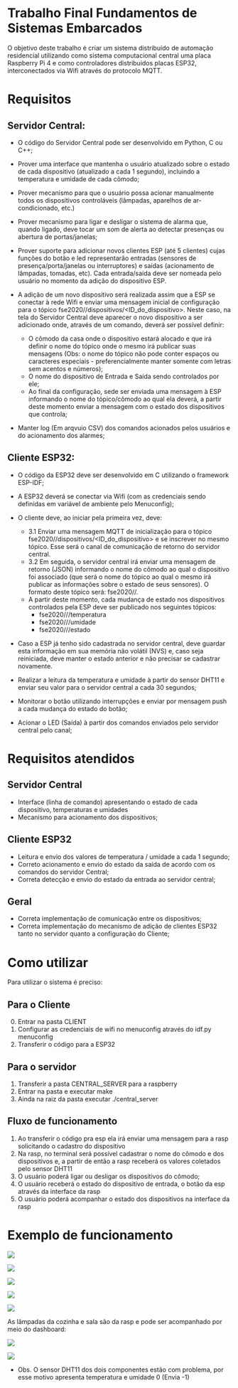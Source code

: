 # Trabalho Final Fundamentos de Sistemas Embarcados

O objetivo deste trabalho é criar um sistema distribuído de automação residencial utilizando como sistema computacional central uma placa Raspberry Pi 4 e como controladores distribuídos placas ESP32, interconectados via Wifi através do protocolo MQTT.

# Requisitos 

## Servidor Central:

* O código do Servidor Central pode ser desenvolvido em Python, C ou C++;
* Prover uma interface que mantenha o usuário atualizado sobre o estado de cada dispositivo (atualizado a cada 1 segundo), incluindo a temperatura e umidade de cada cômodo;
* Prover mecanismo para que o usuário possa acionar manualmente todos os dispositivos controláveis (lâmpadas, aparelhos de ar-condicionado, etc.)
* Prover mecanismo para ligar e desligar o sistema de alarma que, quando ligado, deve tocar um som de alerta ao detectar presenças ou abertura de portas/janelas;
* Prover suporte para adicionar novos clientes ESP (até 5 clientes) cujas funções do botão e led representarão entradas (sensores de presença/porta/janelas ou interruptores) e saídas (acionamento de lâmpadas, tomadas, etc). Cada entrada/saída deve ser nomeada pelo usuário no momento da adição do dispositivo ESP.
* A adição de um novo dispositivo será realizada assim que a ESP se conectar à rede Wifi e enviar uma mensagem inicial de configuração para o tópico fse2020/<matricula>/dispositivos/<ID_do_dispositivo>. Neste caso, na tela do Servidor Central deve aparecer o novo dispositivo a ser adicionado onde, através de um comando, deverá ser possível definir:

   * O cômodo da casa onde o dispositivo estará alocado e que irá definir o nome do tópico onde o mesmo irá publicar suas mensagens (Obs: o nome do tópico não pode conter espaços ou caracteres especiais - preferencialmente manter somente com letras sem acentos e números);
   * O nome do dispositivo de Entrada e Saída sendo controlados por ele;
   * Ao final da configuração, sede ser enviada uma mensagem à ESP informando o nome do tópico/cômodo ao qual ela deverá, a partir deste momento enviar a mensagem com o estado dos dispositivos que controla;


* Manter log (Em arqvuio CSV) dos comandos acionados pelos usuários e do acionamento dos alarmes;

## Cliente ESP32:

* O código da ESP32 deve ser desenvolvido em C utilizando o framework ESP-IDF;
* A ESP32 deverá se conectar via Wifi (com as credenciais sendo definidas em variável de ambiente pelo Menuconfig);

* O cliente deve, ao iniciar pela primeira vez, deve: 
   * 3.1 Enviar uma mensagem MQTT de inicialização para o tópico fse2020/<matricula>/dispositivos/<ID_do_dispositivo> e se inscrever no mesmo tópico. Esse será o canal de comunicação de retorno do servidor central.
   * 3.2 Em seguida, o servidor central irá enviar uma mensagem de retorno (JSON) informando o nome do cômodo ao qual o dispositivo foi associado (que será o nome do tópico ao qual o mesmo irá publicar as informações sobre o estado de seus sensores). O formato deste tópico será: fse2020/<matricula>/<comodo>.
   * A partir deste momento, cada mudança de estado nos dispositivos controlados pela ESP deve ser publicado nos seguintes tópicos:
        * fse2020/<matricula>/<comodo>/temperatura  
        * fse2020/<matricula>/<comodo>/umidade
        * fse2020/<matricula>/<comodo>/estado


* Caso a ESP já tenho sido cadastrada no servidor central, deve guardar esta informação em sua memória não volátil (NVS) e, caso seja reiniciada, deve manter o estado anterior e não precisar se cadastrar novamente.

* Realizar a leitura da temperatura e umidade à partir do sensor DHT11 e enviar seu valor para o servidor central a cada 30 segundos;

* Monitorar o botão utilizando interrupções e enviar por mensagem push a cada mudança do estado do botão;

* Acionar o LED (Saída) à partir dos comandos enviados pelo servidor central pelo canal;

# Requisitos atendidos 
## Servidor Central

* Interface (linha de comando) apresentando o estado de cada dispositivo, temperaturas e umidades
* Mecanismo para acionamento dos dispositivos;

## Cliente ESP32

* Leitura e envio dos valores de temperatura / umidade a cada 1 segundo;
* Correto acionamento e envio do estado da saída de acordo com os comandos do servidor Central;
* Correta detecção e envio do estado da entrada ao servidor central;

## Geral 

* Correta implementação de comunicação entre os dispositivos;
* Correta implementação do mecanismo de adição de clientes ESP32 tanto no servidor quanto a configuração do Cliente;

# Como utilizar 

Para utilizar o sistema é preciso: 

## Para o Cliente 

0. Entrar na pasta CLIENT
1. Configurar as credenciais de wifi no menuconfig através do idf.py menuconfig
2. Transferir o código para a ESP32

## Para o servidor

1. Transferir a pasta CENTRAL_SERVER para a raspberry 
2. Entrar na pasta e executar make
3. Ainda na raiz da pasta executar ./central_server

## Fluxo de funcionamento

1. Ao transferir o código pra esp ela irá enviar uma mensagem para a rasp solicitando o cadastro do dispositivo
2. Na rasp, no terminal será possível cadastrar o nome do cômodo e dos dispositivos e, a partir de então a rasp receberá os valores coletados pelo sensor DHT11
3. O usuário poderá ligar ou desligar os dispositivos do cômodo;
4. O usuário receberá o estado do dispositivo de entrada, o botão da esp através da interface da rasp
5. O usuário poderá acompanhar o estado dos dispositivos na interface da rasp

# Exemplo de funcionamento

![](tela_principal.jpg)

![](cadastro_dispositivos.jpg)

![](menu.jpg)

![](AcionaLampada.jpg)

![](aciona_sensor.jpg)

As lâmpadas da cozinha e sala são da rasp e pode ser acompanhado por meio do dashboard: 

![](acionarasp.jpg)

![](acionado_asp.jpg)

* Obs. O sensor DHT11 dos dois componentes estão com problema, por esse motivo apresenta temperatura e umidade 0 (Envia -1)